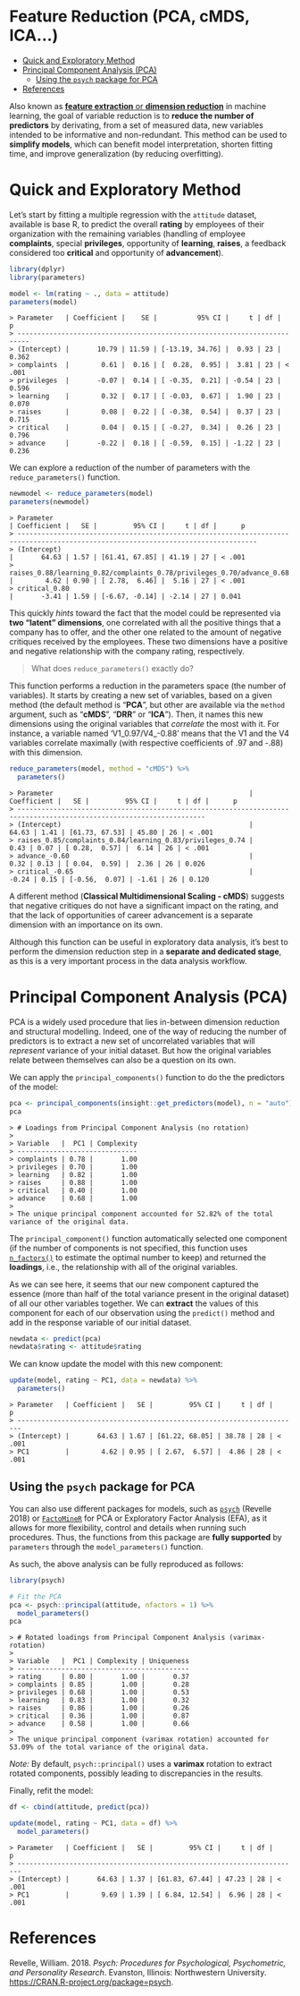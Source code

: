 Feature Reduction (PCA, cMDS, ICA…)
================

  - [Quick and Exploratory Method](#quick-and-exploratory-method)
  - [Principal Component Analysis
    (PCA)](#principal-component-analysis-pca)
      - [Using the `psych` package for
        PCA](#using-the-psych-package-for-pca)
  - [References](#references)

Also known as [**feature extraction** or **dimension
reduction**](https://en.wikipedia.org/wiki/Feature_extraction) in
machine learning, the goal of variable reduction is to **reduce the
number of predictors** by derivating, from a set of measured data, new
variables intended to be informative and non-redundant. This method can
be used to **simplify models**, which can benefit model interpretation,
shorten fitting time, and improve generalization (by reducing
overfitting).

# Quick and Exploratory Method

Let’s start by fitting a multiple regression with the `attitude`
dataset, available is base R, to predict the overall **rating** by
employees of their organization with the remaining variables (handling
of employee **complaints**, special **privileges**, opportunity of
**learning**, **raises**, a feedback considered too **critical** and
opportunity of **advancement**).

``` r
library(dplyr)
library(parameters)

model <- lm(rating ~ ., data = attitude)
parameters(model)
```

    > Parameter   | Coefficient |    SE |          95% CI |     t | df |      p
    > -------------------------------------------------------------------------
    > (Intercept) |       10.79 | 11.59 | [-13.19, 34.76] |  0.93 | 23 | 0.362 
    > complaints  |        0.61 |  0.16 | [  0.28,  0.95] |  3.81 | 23 | < .001
    > privileges  |       -0.07 |  0.14 | [ -0.35,  0.21] | -0.54 | 23 | 0.596 
    > learning    |        0.32 |  0.17 | [ -0.03,  0.67] |  1.90 | 23 | 0.070 
    > raises      |        0.08 |  0.22 | [ -0.38,  0.54] |  0.37 | 23 | 0.715 
    > critical    |        0.04 |  0.15 | [ -0.27,  0.34] |  0.26 | 23 | 0.796 
    > advance     |       -0.22 |  0.18 | [ -0.59,  0.15] | -1.22 | 23 | 0.236

We can explore a reduction of the number of parameters with the
`reduce_parameters()` function.

``` r
newmodel <- reduce_parameters(model)
parameters(newmodel)
```

    > Parameter                                                              | Coefficient |   SE |         95% CI |     t | df |      p
    > ----------------------------------------------------------------------------------------------------------------------------------
    > (Intercept)                                                            |       64.63 | 1.57 | [61.41, 67.85] | 41.19 | 27 | < .001
    > raises_0.88/learning_0.82/complaints_0.78/privileges_0.70/advance_0.68 |        4.62 | 0.90 | [ 2.78,  6.46] |  5.16 | 27 | < .001
    > critical_0.80                                                          |       -3.41 | 1.59 | [-6.67, -0.14] | -2.14 | 27 | 0.041

This quickly *hints* toward the fact that the model could be represented
via **two “latent” dimensions**, one correlated with all the positive
things that a company has to offer, and the other one related to the
amount of negative critiques received by the employees. These two
dimensions have a positive and negative relationship with the company
rating, respectively.

> What does `reduce_parameters()` exactly do?

This function performs a reduction in the parameters space (the number
of variables). It starts by creating a new set of variables, based on a
given method (the default method is “**PCA**”, but other are available
via the `method` argument, such as “**cMDS**”, “**DRR**” or “**ICA**”).
Then, it names this new dimensions using the original variables that
*correlate* the most with it. For instance, a variable named
‘V1\_0.97/V4\_-0.88’ means that the V1 and the V4 variables correlate
maximally (with respective coefficients of .97 and -.88) with this
dimension.

``` r
reduce_parameters(model, method = "cMDS") %>% 
  parameters()
```

    > Parameter                                                 | Coefficient |   SE |         95% CI |     t | df |      p
    > ---------------------------------------------------------------------------------------------------------------------
    > (Intercept)                                               |       64.63 | 1.41 | [61.73, 67.53] | 45.80 | 26 | < .001
    > raises_0.85/complaints_0.84/learning_0.83/privileges_0.74 |        0.43 | 0.07 | [ 0.28,  0.57] |  6.14 | 26 | < .001
    > advance_-0.60                                             |        0.32 | 0.13 | [ 0.04,  0.59] |  2.36 | 26 | 0.026 
    > critical_-0.65                                            |       -0.24 | 0.15 | [-0.56,  0.07] | -1.61 | 26 | 0.120

A different method (**Classical Multidimensional Scaling - cMDS**)
suggests that negative critiques do not have a significant impact on the
rating, and that the lack of opportunities of career advancement is a
separate dimension with an importance on its own.

Although this function can be useful in exploratory data analysis, it’s
best to perform the dimension reduction step in a **separate and
dedicated stage**, as this is a very important process in the data
analysis workflow.

# Principal Component Analysis (PCA)

PCA is a widely used procedure that lies in-between dimension reduction
and structural modelling. Indeed, one of the way of reducing the number
of predictors is to extract a new set of uncorrelated variables that
will *represent* variance of your initial dataset. But how the original
variables relate between themselves can also be a question on its own.

We can apply the `principal_components()` function to do the the
predictors of the model:

``` r
pca <- principal_components(insight::get_predictors(model), n = "auto")
pca
```

    > # Loadings from Principal Component Analysis (no rotation)
    > 
    > Variable   |  PC1 | Complexity
    > ------------------------------
    > complaints | 0.78 |       1.00
    > privileges | 0.70 |       1.00
    > learning   | 0.82 |       1.00
    > raises     | 0.88 |       1.00
    > critical   | 0.40 |       1.00
    > advance    | 0.68 |       1.00
    > 
    > The unique principal component accounted for 52.82% of the total variance of the original data.

The `principal_component()` function automatically selected one
component (if the number of components is not specified, this function
uses
[`n_factors()`](https://easystats.github.io/parameters/articles/n_factors.html)
to estimate the optimal number to keep) and returned the **loadings**,
i.e., the relationship with all of the original variables.

As we can see here, it seems that our new component captured the essence
(more than half of the total variance present in the original dataset)
of all our other variables together. We can **extract** the values of
this component for each of our observation using the `predict()` method
and add in the response variable of our initial dataset.

``` r
newdata <- predict(pca)
newdata$rating <- attitude$rating
```

We can know update the model with this new component:

``` r
update(model, rating ~ PC1, data = newdata) %>% 
  parameters()
```

    > Parameter   | Coefficient |   SE |         95% CI |     t | df |      p
    > -----------------------------------------------------------------------
    > (Intercept) |       64.63 | 1.67 | [61.22, 68.05] | 38.78 | 28 | < .001
    > PC1         |        4.62 | 0.95 | [ 2.67,  6.57] |  4.86 | 28 | < .001

## Using the `psych` package for PCA

You can also use different packages for models, such as
[`psych`](https://cran.r-project.org/package=psych) (Revelle 2018) or
[`FactoMineR`](http://factominer.free.fr/) for PCA or Exploratory Factor
Analysis (EFA), as it allows for more flexibility, control and details
when running such procedures. Thus, the functions from this package are
**fully supported** by `parameters` through the `model_parameters()`
function.

As such, the above analysis can be fully reproduced as follows:

``` r
library(psych)

# Fit the PCA
pca <- psych::principal(attitude, nfactors = 1) %>% 
  model_parameters()
pca
```

    > # Rotated loadings from Principal Component Analysis (varimax-rotation)
    > 
    > Variable   |  PC1 | Complexity | Uniqueness
    > -------------------------------------------
    > rating     | 0.80 |       1.00 |       0.37
    > complaints | 0.85 |       1.00 |       0.28
    > privileges | 0.68 |       1.00 |       0.53
    > learning   | 0.83 |       1.00 |       0.32
    > raises     | 0.86 |       1.00 |       0.26
    > critical   | 0.36 |       1.00 |       0.87
    > advance    | 0.58 |       1.00 |       0.66
    > 
    > The unique principal component (varimax rotation) accounted for 53.09% of the total variance of the original data.

*Note:* By default, `psych::principal()` uses a **varimax** rotation to
extract rotated components, possibly leading to discrepancies in the
results.

Finally, refit the model:

``` r
df <- cbind(attitude, predict(pca))

update(model, rating ~ PC1, data = df) %>% 
  model_parameters()
```

    > Parameter   | Coefficient |   SE |         95% CI |     t | df |      p
    > -----------------------------------------------------------------------
    > (Intercept) |       64.63 | 1.37 | [61.83, 67.44] | 47.23 | 28 | < .001
    > PC1         |        9.69 | 1.39 | [ 6.84, 12.54] |  6.96 | 28 | < .001

# References

<div id="refs" class="references">

<div id="ref-revelle2018">

Revelle, William. 2018. *Psych: Procedures for Psychological,
Psychometric, and Personality Research*. Evanston, Illinois:
Northwestern University. <https://CRAN.R-project.org/package=psych>.

</div>

</div>
